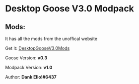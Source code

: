 # Desktop Goose V3.0 Modpack

## Mods:

It has all the mods from the unoffical website

Get it: [DesktopGooseV3.0Mods](https://mega.nz/#F!HDgQkSbI!uQZ_srBp2-ZmOPFF-Q-6YQ)

Goose Version: **v0.3**

Modpack Version: **v1.0**

Author: **Dank Ello!#6437**
